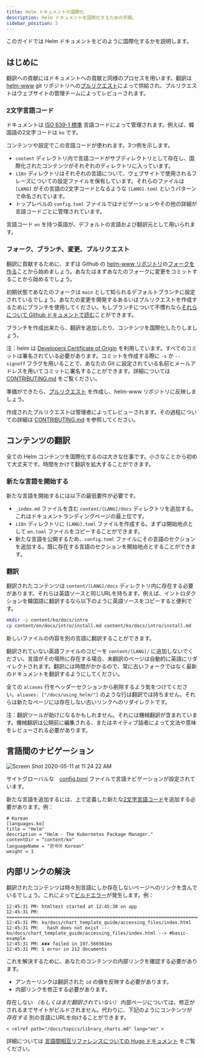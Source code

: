 ```yaml
---
title: Helm ドキュメントの国際化
description: Helm ドキュメントを国際化するための手順。
sidebar_position: 5
---
```


このガイドでは Helm ドキュメントをどのように国際化するかを説明します。

## はじめに

翻訳への貢献にはドキュメントへの貢献と同様のプロセスを用います。翻訳は [helm-www](https://github.com/helm/helm-www) git リポジトリへの[プルリクエスト](https://help.github.com/ja/github/collaborating-with-issues-and-pull-requests/about-pull-requests)によって供給され、プルリクエストはウェブサイトの管理チームによってレビューされます。

### 2文字言語コード

ドキュメントは [ISO 639-1
標準](https://www.loc.gov/standards/iso639-2/php/code_list.php) 言語コードによって管理されます。例えば、韓国語の2文字コードは `ko` です。

コンテンツや設定でこの言語コードが使われます。3つ例を示します。

- `content` ディレクトリ内で言語コードがサブディレクトリとして存在し、国際化されたコンテンツがそれぞれのディレクトリに入っています。
- `i18n` ディレクトリはそれぞれの言語について、ウェブサイトで使用されるフレーズについての設定ファイルを保有しています。それらのファイルは `[LANG]` がその言語の2文字コードとなるような `[LANG].toml` というパターンで命名されています。
- トップレベルの `config.toml` ファイルではナビゲーションやその他の詳細が言語コードごとに管理されています。

言語コード `en` を持つ英語が、デフォルトの言語および翻訳元として用いられます。

### フォーク、ブランチ、変更、プルリクエスト

翻訳に貢献するために、まずは Github の [helm-www リポジトリ](https://github.com/helm/helm-www)の[フォークを作る](https://help.github.com/ja/github/getting-started-with-github/fork-a-repo)ことから始めましょう。あなたはまずあなたのフォークに変更をコミットすることから始めるでしょう。

初期状態であなたのフォークは `main` として知られるデフォルトブランチに設定されているでしょう。あなたの変更を開発するあるいはプルリクエストを作成するためにブランチを使用してください。もしブランチについて不慣れなら[それらについて Github ドキュメントで読む](https://help.github.com/ja/github/collaborating-with-issues-and-pull-requests/about-branches)ことができます。

ブランチを作成出来たら、翻訳を追加したり、コンテンツを国際化したりしましょう。

注：helm は [Developers Certificate of
Origin](https://developercertificate.org/) を利用しています。すべてのコミットは署名されている必要があります。コミットを作成する際に `-s` か `--signoff` フラグを用いることで、あなたの Git に設定されている名前とメールアドレスを用いてコミットに署名することができます。詳細については [CONTRIBUTING.md](https://github.com/helm/helm-www/blob/main/CONTRIBUTING.md#sign-your-work) をご覧ください。

準備ができたら、[プルリクエスト](https://help.github.com/ja/github/collaborating-with-issues-and-pull-requests/about-pull-requests) を作成し、helm-www リポジトリに反映しましょう。

作成されたプルリクエストは管理者によってレビューされます。その過程についての詳細は [CONTRIBUTING.md](https://github.com/helm/helm-www/blob/main/CONTRIBUTING.md) を参照してください。

## コンテンツの翻訳

全ての Helm コンテンツを国際化するのは大きな仕事です。小さなことから初めて大丈夫です。時間をかけて翻訳を拡大することができます。

### 新たな言語を開始する

新たな言語を開始するには以下の最低要件が必要です。

- `_index.md` ファイルを含む `content/[LANG]/docs` ディレクトリを追加する。これはドキュメントランディングページの最上位です。
- `i18n` ディレクトリに `[LANG].toml` ファイルを作成する。まずは開始地点として `en.toml` ファイルをコピーすることができます。
- 新たな言語を公開するため、`config.toml` ファイルにその言語のセクションを追加する。既に存在する言語のセクションを開始地点とすることができます。

### 翻訳

翻訳されたコンテンツは `content/[LANG]/docs` ディレクトリ内に存在する必要があります。それらは英語ソースと同じURLを持ちます。例えば、イントロダクションを韓国語に翻訳するなら以下のように英語ソースをコピーすると便利です。

```sh
mkdir -p content/ko/docs/intro
cp content/en/docs/intro/install.md content/ko/docs/intro/install.md
```

新しいファイルの内容を別の言語に翻訳することができます。

翻訳されていない英語ファイルのコピーを `content/[LANG]/` に追加しないでください。言語がその場所に存在する場合、未翻訳のページは自動的に英語にリダイレクトされます。翻訳には時間がかかるので、常に古いフォークではなく最新のドキュメントを翻訳するようにしてください。

全ての `aliases` 行をヘッダーセクションから削除するよう気をつけてください。`aliases: ["/docs/using_helm/"]` のような行は翻訳では持ちません。それらは新たなページには存在しない古いリンクへのリダイレクトです。

注：翻訳ツールが助けになるかもしれません。それには機械翻訳が含まれています。機械翻訳は公開前に編集される、またはネイティブ話者によって文法や意味をレビューされる必要があります。

## 言語間のナビゲーション

![Screen Shot 2020-05-11 at 11 24 22
AM](https://user-images.githubusercontent.com/686194/81597103-035de600-937a-11ea-9834-cd9dcef4e914.png)

サイトグローバルな　[config.toml](https://github.com/helm/helm-www/blob/main/config.toml#L83L89) ファイルで言語ナビゲーションが設定されています。

新たな言語を追加するには、上で定義した新たな[2文字言語コード](/community/localization.md#2文字言語コード)を追加する必要があります。例：

```
# Korean
[languages.ko]
title = "Helm"
description = "Helm - The Kubernetes Package Manager."
contentDir = "content/ko"
languageName = "한국어 Korean"
weight = 1
```

## 内部リンクの解決

翻訳されたコンテンツは時々別言語にしか存在しないページへのリンクを含んでいるでしょう。これによって[ビルドエラー](https://app.netlify.com/sites/helm-merge/deploys)が発生します。例：

```
12:45:31 PM: htmltest started at 12:45:30 on app
12:45:31 PM: ========================================================================
12:45:31 PM: ko/docs/chart_template_guide/accessing_files/index.html
12:45:31 PM:   hash does not exist --- ko/docs/chart_template_guide/accessing_files/index.html --> #basic-example
12:45:31 PM: ✘✘✘ failed in 197.566561ms
12:45:31 PM: 1 error in 212 documents
```

これを解決するために、あなたのコンテンツの内部リンクを確認する必要があります。

* アンカーリンクは翻訳された `id` の値を反映する必要があります。
* 内部リンクを修正する必要があります。

存在しない _（もしくはまだ翻訳されていない）_ 内部ページについては、修正がされるまでサイトがビルドされません。代わりに、下記のようにコンテンツが _存在する_ 別の言語にURLを向けることができます。


`< relref path="/docs/topics/library_charts.md" lang="en" >`

詳細については [言語間相互リファレンスについての Hugo ドキュメント](https://gohugo.io/content-management/cross-references/#link-to-another-language-version) をご覧ください。
